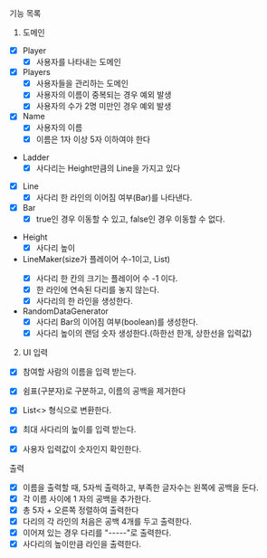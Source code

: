 기능 목록

1. 도메인

-[x] Player
  - [x] 사용자를 나타내는 도메인

-[x] Players
  - [x] 사용자들을 관리하는 도메인
  - [x] 사용자의 이름이 중복되는 경우 예외 발생
  - [x] 사용자의 수가 2명 미만인 경우 예외 발생

-[x] Name
  - [x] 사용자의 이름
  - [x] 이름은 1자 이상 5자 이하여야 한다

- Ladder
  - [x] 사다리는 Height만큼의 Line을 가지고 있다

-[x] Line
  - [x] 사다리 한 라인의 이어짐 여부(Bar)를 나타낸다.

- [x] Bar
  - [x] true인 경우 이동할 수 있고, false인 경우 이동할 수 없다.

- Height
  - [x] 사다리 높이

- LineMaker(size가 플레이어 수-1이고, List<Boolean>)
  - [x] 사다리 한 칸의 크기는 플레이어 수 -1 이다.
  - [x] 한 라인에 연속된 다리를 놓지 않는다.
  - [x] 사다리의 한 라인을 생성한다.

- RandomDataGenerator
  -[x] 사다리 Bar의 이어짐 여부(boolean)를 생성한다.
  -[x] 사다리 높이의 랜덤 숫자 생성한다.(하한선 한개, 상한선을 입력값)

2. UI
입력
- [x] 참여할 사람의 이름을 입력 받는다.
- [x] 쉼표(구분자)로 구분하고, 이름의 공백을 제거한다
- [x] List<> 형식으로 변환한다.

- [x] 최대 사다리의 높이를 입력 받는다.
- [x] 사용자 입력값이 숫자인지 확인한다.

출력
- [x] 이름을 출력할 때, 5자씩 출력하고, 부족한 글자수는 왼쪽에 공백을 둔다.
- [x] 각 이름 사이에 1 자의 공백을 추가한다.
- [x] 총 5자 + 오른쪽 정렬하여 출력한다
- [x] 다리의 각 라인의 처음은 공백 4개를 두고 출력한다.
- [x] 이어져 있는 경우 다리를 "-----"로 출력한다.
- [x] 사다리의 높이만큼 라인을 출력한다.
